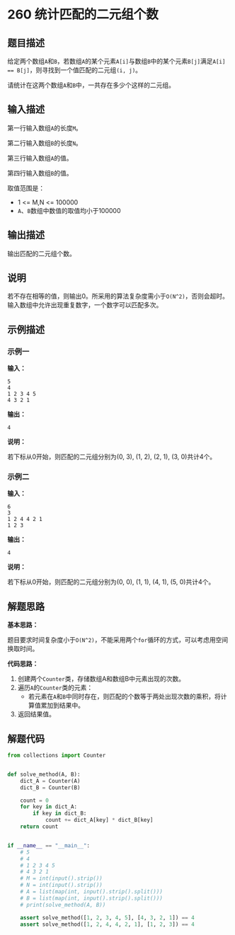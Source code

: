 # 260 统计匹配的二元组个数

## 题目描述

给定两个数组`A`和`B`，若数组`A`的某个元素`A[i]`与数组`B`中的某个元素`B[j]`满足`A[i] == B[j]`，则寻找到一个值匹配的二元组`(i, j)`。

请统计在这两个数组`A`和`B`中，一共存在多少个这样的二元组。

## 输入描述

第一行输入数组`A`的长度`M`。

第二行输入数组`B`的长度`N`。

第三行输入数组`A`的值。

第四行输入数组`B`的值。

取值范围是：
- 1 <= M,N <= 100000
- `A`、`B`数组中数值的取值均小于100000

## 输出描述

输出匹配的二元组个数。

## 说明

若不存在相等的值，则输出0。所采用的算法复杂度需小于`O(N^2)`，否则会超时。输入数组中允许出现重复数字，一个数字可以匹配多次。

## 示例描述

### 示例一

**输入：**
```text
5
4
1 2 3 4 5
4 3 2 1
```

**输出：**
```text
4
```

**说明：**

若下标从0开始，则匹配的二元组分别为(0, 3), (1, 2), (2, 1), (3, 0)共计4个。

### 示例二

**输入：**
```text
6
3
1 2 4 4 2 1
1 2 3
```

**输出：**
```text
4
```

**说明：**

若下标从0开始，则匹配的二元组分别为(0, 0), (1, 1), (4, 1), (5, 0)共计4个。

## 解题思路

**基本思路：**

题目要求时间复杂度小于`O(N^2)`，不能采用两个`for`循环的方式，可以考虑用空间换取时间。

**代码思路：**

1. 创建两个`Counter`类，存储数组A和数组B中元素出现的次数。
2. 遍历`A`的`Counter`类的元素：
    - 若元素在`A`和`B`中同时存在，则匹配的个数等于两处出现次数的乘积，将计算值累加到结果中。
3. 返回结果值。

## 解题代码
```python
from collections import Counter


def solve_method(A, B):
    dict_A = Counter(A)
    dict_B = Counter(B)

    count = 0
    for key in dict_A:
        if key in dict_B:
            count += dict_A[key] * dict_B[key]
    return count


if __name__ == "__main__":
    # 5
    # 4
    # 1 2 3 4 5
    # 4 3 2 1
    # M = int(input().strip())
    # N = int(input().strip())
    # A = list(map(int, input().strip().split()))
    # B = list(map(int, input().strip().split()))
    # print(solve_method(A, B))

    assert solve_method([1, 2, 3, 4, 5], [4, 3, 2, 1]) == 4
    assert solve_method([1, 2, 4, 4, 2, 1], [1, 2, 3]) == 4
```